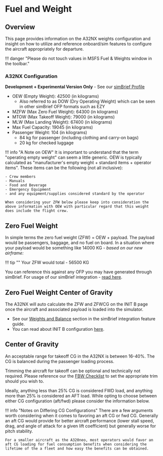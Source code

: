# Fuel and Weight

## Overview

This page provides information on the A32NX weights configuration and insight on how to utilize and reference onboard/sim features to configure the aircraft appropriately for departure.

!!! danger "Please do not touch values in MSFS Fuel & Weights window in the toolbar."

### A32NX Configuration

**Development + Experimental Version Only** - See our [simBrief Profile](../installation.md#simbrief-airframe)

- OEW (Empty Weight): 42500 (in kilograms)
    - Also referred to as DOW (Dry Operating Weight) which can be seen in other simBrief OFP formats such as EZY
- MZFW (Max Zero Fuel Weight): 64300 (in kilograms)
- MTOW (Max Takeoff Weight): 79000 (in kilograms)
- MLW (Max Landing Weight): 67400 (in kilograms)
- Max Fuel Capacity: 19045 (in kilograms)
- Passenger Weight: 104 (in kilograms)
    - 84 kg for passenger (including clothing and carry-on bags)
    - 20 kg for checked luggage

!!! info "A Note on OEW"
    It is important to understand that the term "operating empty weight" can seem a little generic. OEW is typically calculated as "manufacturer's empty weight + standard items + operator items". These items can be the following (not all inclusive):

    - Crew members
    - Manuals
    - Food and Beverage
    - Emergency Equipment
    - and any equipment/supplies considered standard by the operator

    When considering your ZFW below please keep into consideration the above information with OEW with particular regard that this weight does include the flight crew.

## Zero Fuel Weight

In simple terms the zero fuel weight (ZFW) = OEW + payload. The payload would be passengers, baggage, and no fuel on board. In a situation where your payload would be something like 14000 KG - *based on our new airframe:* 

!!! tip ""
    Your ZFW would total - 56500 KG

You can reference this against any OFP you may have generated through simBrief. For usage of our simBrief integration - [read here](simbrief.md).

## Zero Fuel Weight Center of Gravity

The A32NX will auto calculate the ZFW and ZFWCG on the INIT B page once the aircraft and associated payload is loaded into the simulator.

- See our [Weights and Balance](simbrief.md#weights-and-balance) section in the simBrief integration feature guide.
- You can read about INIT B configuration [here](../../pilots-corner/beginner-guide/preparing-mcdu.md#init-b).

## Center of Gravity

An acceptable range for takeoff CG in the A32NX is between 16-40%. The CG is balanced during the passenger loading process.

<!-- Temporarily removed // remove before pending @sid's info --> 

<!-- An easy way to check your takeoff CG is to open the MSFS fuel and weights window from the toolbar. It will show you the current CG of the aircraft.

!!! info ""
    It would be best to check MSFS fuel and weights window shortly before takeoff to account for taxi fuel burned. **You may have to expand this window to see the CG information.** Sample image provided below.

![Takeoff CG](../assets/feature-guides/takeoffcg.jpg){loading=lazy} -->

Trimming the aircraft for takeoff can be optional and technically not required. Please reference our the [FBW Checklist](../../pilots-corner/SOP.md) to set the appropriate trim should you wish to.

Ideally, anything less than 25% CG is considered FWD load, and anything more than 25% is considered an AFT load. While opting to choose between either CG configuration (aft/fwd) please consider the information below.

!!! info "Notes on Differing CG Configurations"
    There are a few arguments worth considering when it comes to favoring an aft CG or fwd CG. Generally an aft CG would provide for better aircraft performance (lower stall speed, drag, and angle of attack for a given lift coefficient) but generally worse for pitch stability. 

    For a smaller aircraft as the A320neo, most operators would favor an aft CG loading for fuel consumption benefits when considering the lifetime of the a fleet and how easy the benefits can be obtained.